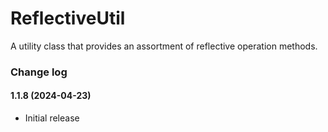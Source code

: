 # ReflectiveUtil
A utility class that provides an assortment of reflective operation methods.

### Change log

#### 1.1.8 (2024-04-23)
*	Initial release
